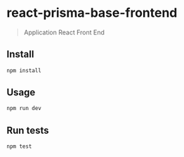 # react-prisma-base-frontend

> Application React Front End

## Install

```sh
npm install
```

## Usage

```sh
npm run dev
```

## Run tests

```sh
npm test
```
